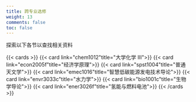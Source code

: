 ```yaml
---
title: 跨专业选修
weight: 13
comments: false
toc: false
---
```

探索以下各节以查找相关资料
<!--more-->
{{< cards >}}
{{< card link="chem1012"title="大学化学 III">}}
{{< card link="econ2005f"title="经济学原理">}}
{{< card link="spst1004"title="普通天文学">}}
{{< card link="emec1016"title="智慧低碳能源发电技术导论">}}
{{< card link="envr3033c"title="水力学">}}
{{< card link="bio1001c"title="生物学导论">}}
{{< card link="ener3026f"title="氢能与燃料电池">}}
{{< /cards >}}
